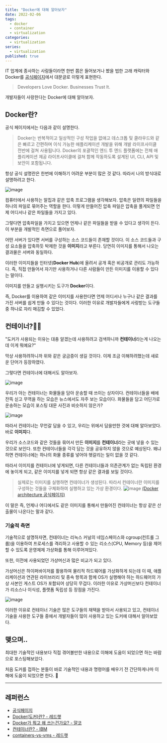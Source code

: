 ```yaml
---
title: "Docker에 대해 알아보자"
date: 2022-02-06
tags:
  - docker
  - container
  - virtualization
categories:
  - virtualization
series:
  - virtualization
published: true
---
```


IT 업계에 종사하는 사람들이라면 한번 쯤은 들어보거나 봤을 법한 고래 캐릭터와 Docker를 [공식페이지](https://www.docker.com/)에서 대문글로 이렇게 표현한다.

> Developers Love Docker. Businesses Trust It.

개발자들이 사랑한다는 Docker에 대해 알아보자.

## Docker란?

공식 페이지에서는 다음과 같이 설명한다.

> Docker는 반복적이고 일상적인 구성 작업을 없애고 데스크톱 및 클라우드와 같은 빠르고 간편하며 이식 가능한 애플리케이션 개발을 위해 개발 라이프사이클 전반에 걸쳐 사용됩니다. Docker의 포괄적인 엔드 투 엔드 플랫폼에는 전체 애플리케이션 제공 라이프사이클에 걸쳐 함께 작동하도록 설계된 UI, CLI, API 및 보안이 포함됩니다.

항상 공식 설명란은 한번에 이해하기 어려운 부분이 많은 것 같다. 따라서 나의 방식대로 설명하려고 한다.

![image](https://github.com/lee20h/blog/assets/59367782/3fb7f963-a245-477d-a632-05521d5b6b90)

컴퓨터에서 사용하는 알집과 같은 압축 프로그램을 생각해보자. 압축은 일련의 파일들을 하나의 파일로 묶어주는 역할을 한다. 이렇게 만들어진 압축 파일은 압축을 풀게되면 언제 어디서나 같은 파일들을 가지고 있다.

그렇다면 압축파일을 가지고 있으면 언제나 같은 파일들을 받을 수 있다고 생각이 든다. 이 부분을 개발적인 측면으로 풀어보자.

어떤 서버가 있다면 서버를 구성하는 소스 코드들이 존재할 것이다. 이 소스 코드들과 구성 요소들을 압축하듯 박제한 것을 **이미지**라고 부른다. 당연히 이미지를 통해서 나오는 결과물은 서버와 동일하다.

이러한 이미지들을 인터넷(**Docker Hub**)에 올려서 공개 혹은 비공개로 관리도 가능하다. 즉, 직접 만들어서 자기만 사용하거나 다른 사람들이 만든 이미지를 이용할 수 있다는 말이다.

이미지를 만들고 실행시키는 도구가 **Docker**이다.

즉, Docker를 이용하여 같은 이미지를 사용한다면 언제 어디서나 누구나 같은 결과를 가진 서버를 쉽게 만들 수 있다는 것이다. 이러한 이유로 개발자들에게 사랑받는 도구들 중 하나로 자리 매김할 수 있었다.

## 컨테이너?🤷‍♂️

"도커가 사용되는 이유는 대충 알겠는데 사용하려고 검색하니까 **컨테이너**라는게 나오는데 이게 뭐예요?"

막상 사용하려하니까 위와 같은 궁금증이 생길 것이다. 이제 조금 이해하려했는데 새로운 단어가 등장하였다.

그렇다면 컨테이너에 대해서도 알아보자.

![image](https://github.com/lee20h/blog/assets/59367782/55266e0e-44e0-4ff6-b3e7-f17eaa740bc2)

우리가 아는 컨테이너는 화물들을 담아 운송할 때 쓰이는 상자이다. 컨테이너들을 배에 잔뜩 싣고 무역을 하는 모습은 뉴스에서도 자주 보는 모습이다. 화물들을 담고 어딘가로 운송하는 모습이 포스팅 대문 사진과 비슷하지 않은가?

![image](https://github.com/lee20h/blog/assets/59367782/59cde6ba-e5d3-44d1-8ef7-0d7d1ba7cd38)

따라서 컨테이너는 무언갈 담을 수 있고, 우리는 위에서 담을만한 것에 대해 알아보았다. 바로 **이미지**다.

우리가 소스코드와 같은 것들을 묶어서 만든 **이미지**를 **컨테이너**라는 곳에 넣을 수 있는 것으로 보인다. 또한 컨테이너들을 각각 담는 것을 공유하지 않을 것으로 예상된다. 왜냐하면 컨테이너에는 하나의 화물 종류를 넣어야 헷갈리는 일이 없을 것 같다.

따라서 이미지를 컨테이너에 넣게되면, 다른 컨테이너들과 의존관계가 없는 독립된 환경에 놓이게 되고, 같은 이미지를 넣게 되면 항상 같은 결과를 보일 것이다.

> 실제로는 이미지를 실행하면 컨테이너가 생성된다. 따라서 컨테이너란 이미지를 구성하는 것들을 구체화하여 실행하고 있는 가상 환경이다.
> ![image](https://github.com/lee20h/blog/assets/59367782/83e453fe-631a-437a-8ae4-2fb65a471d3f)
[(Docker architecture 공식페이지)](https://docs.docker.com/get-started/overview/)

이 말은 즉, 언제나 어디에서도 같은 이미지를 통해서 만들어진 컨테이너는 항상 같은 산출물이 나온다는 말과 같다.

### 기술적 측면

기술적으로 설명하자면, 컨테이너는 리눅스 커널의 네임스페이스와 cgroup(컨트롤 그룹)을 이용하여 프로세스를 격리하고 사용할 수 있는 리소스(CPU, Memory 등)을 제어할 수 있도록 운영체제 가상화를 통해 이루어져있다.

또한, 이전에 사용되었던 가상머신과 많은 비교가 되고 있다.

가상머신은 하이퍼바이저를 활용하여 물리적 하드웨어를 가상화하게 되는데 이 때, 애플리케이션과 연관된 라이브러리 및 종속 항목과 함께 OS가 실행해야 하는 하드웨어의 가상 사본인 게스트 OS가 포함되어 상당히 무겁다. 이러한 이유로 가상머신보다 컨테이너가 리소스나 이식성, 플랫폼 독립성 등 장점을 가진다.

![image](https://github.com/lee20h/blog/assets/59367782/dae6d1d3-2767-4a46-893b-72eab4fbe730)

이러한 이유로 컨테이너 기술은 많은 도구들의 채택을 받아서 사용되고 있고, 컨테이너 기술을 사용한 도구들 중에서 개발자들이 많이 사용하고 있는 도커에 대해서 알아보았다.

## 맺으며..

최대한 기술적인 내용보다 직접 겪어볼만한 내용으로 이해에 도움이 되었으면 하는 바람으로 포스팅해보았다.

처음 도커를 접하는 분들이 바로 기술적인 내용과 명령어를 배우기 전 간단하게나마 이해에 도움이 되었으면 한다. 🤞

---

## 레퍼런스

- [공식페이지](https://www.docker.com/)
- [Docker(도커)란? - 레드햇](https://www.redhat.com/ko/topics/containers/what-is-docker)
- [Docker가 뭐고 왜 쓰는건가요? - 얄코](https://www.yalco.kr/08_docker/)
- [컨테이너란? - IBM](https://www.ibm.com/kr-ko/cloud/learn/containers)
- [containers-vs-vms - 레드햇](https://www.redhat.com/ko/topics/containers/containers-vs-vms)
